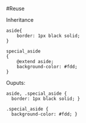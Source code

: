 #Reuse

Inheritance

	aside{
		border: 1px black solid;
	}

	special_aside
	{
		@extend aside;
		background-color: #fdd;
	}
	
Ouputs:

	aside, .special_aside {
	  border: 1px black solid; }

	.special_aside {
	  background-color: #fdd; }